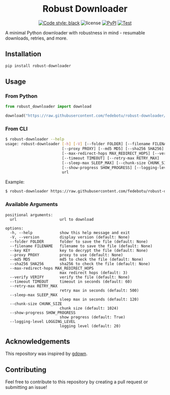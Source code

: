 <div align="center">


# Robust Downloader
</a> [![Code style: black](https://img.shields.io/badge/code%20style-black-000000.svg)](https://github.com/psf/black)
![license](https://img.shields.io/badge/license-Apache%202.0-green.svg?) [![PyPI](https://img.shields.io/pypi/v/robust-downloader?logo=pypi)](https://pypi.org/project/robust-downloader)
[![Test](https://github.com/kaist-silab/rl4co/actions/workflows/tests.yml/badge.svg)](https://github.com/kaist-silab/rl4co/actions/workflows/tests.yml)

</div>


A minimal Python downloader with robustness in mind - resumable downloads, retries, and more.

## Installation

```bash
pip install robust-downloader
```

## Usage

### From Python
```python
from robust_downloader import download

download("https://raw.githubusercontent.com/fedebotu/robust-downloader/main/README.md")
```

### From CLI

```bash
$ robust-downloader --help
usage: robust-downloader [-h] [-V] [--folder FOLDER] [--filename FILENAME] [--key KEY]
                         [--proxy PROXY] [--md5 MD5] [--sha256 SHA256]
                         [--max-redirect-hops MAX_REDIRECT_HOPS] [--verify VERIFY]
                         [--timeout TIMEOUT] [--retry-max RETRY_MAX]
                         [--sleep-max SLEEP_MAX] [--chunk-size CHUNK_SIZE]
                         [--show-progress SHOW_PROGRESS] [--logging-level LOGGING_LEVEL]
                         url
```

Example:
```bash
$ robust-downloader https://raw.githubusercontent.com/fedebotu/robust-downloader/main/README.md
```


### Available Arguments
```
positional arguments:
  url                   url to download

options:
  -h, --help            show this help message and exit
  -V, --version         display version (default: None)
  --folder FOLDER       folder to save the file (default: None)
  --filename FILENAME   filename to save the file (default: None)
  --key KEY             key to decrypt the file (default: None)
  --proxy PROXY         proxy to use (default: None)
  --md5 MD5             md5 to check the file (default: None)
  --sha256 SHA256       sha256 to check the file (default: None)
  --max-redirect-hops MAX_REDIRECT_HOPS
                        max redirect hops (default: 3)
  --verify VERIFY       verify the file (default: None)
  --timeout TIMEOUT     timeout in seconds (default: 60)
  --retry-max RETRY_MAX
                        retry max in seconds (default: 500)
  --sleep-max SLEEP_MAX
                        sleep max in seconds (default: 120)
  --chunk-size CHUNK_SIZE
                        chunk size (default: 1024)
  --show-progress SHOW_PROGRESS
                        show progress (default: True)
  --logging-level LOGGING_LEVEL
                        logging level (default: 20)
```


## Acknowledgements

This repository was inspired by [gdown](https://github.com/wkentaro/gdown/tree/main).

## Contributing
Feel free to contribute to this repository by creating a pull request or submitting an issue!
